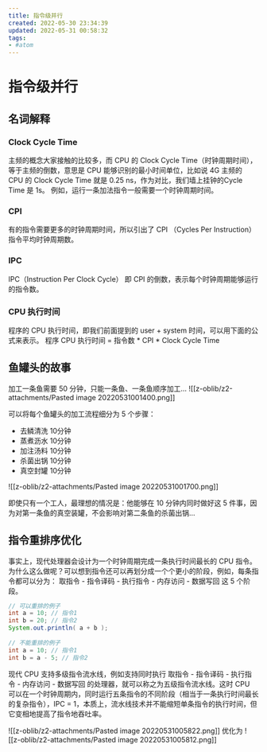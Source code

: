 ```yaml
---
title: 指令级并行
created: 2022-05-30 23:34:39
updated: 2022-05-31 00:58:32
tags: 
- #atom
---
```

# 指令级并行

## 名词解释

### Clock Cycle Time 
主频的概念大家接触的比较多，而 CPU 的 Clock Cycle Time（时钟周期时间），等于主频的倒数，意思是 CPU 能够识别的最小时间单位，比如说 4G 主频的 CPU 的 Clock Cycle Time 就是 0.25 ns，作为对比，我们墙上挂钟的Cycle Time 是 1s。
例如，运行一条加法指令一般需要一个时钟周期时间。
### CPI 
有的指令需要更多的时钟周期时间，所以引出了 CPI （Cycles Per Instruction）指令平均时钟周期数。
### IPC 
IPC（Instruction Per Clock Cycle） 即 CPI 的倒数，表示每个时钟周期能够运行的指令数。
### CPU 执行时间 
程序的 CPU 执行时间，即我们前面提到的 user + system 时间，可以用下面的公式来表示。
程序 CPU 执行时间 = 指令数 * CPI * Clock Cycle Time
## 鱼罐头的故事

加工一条鱼需要 50 分钟，只能一条鱼、一条鱼顺序加工...
![[z-oblib/z2-attachments/Pasted image 20220531001400.png]]

可以将每个鱼罐头的加工流程细分为 5 个步骤：
- 去鳞清洗 10分钟
- 蒸煮沥水 10分钟
- 加注汤料 10分钟
- 杀菌出锅 10分钟
- 真空封罐 10分钟

![[z-oblib/z2-attachments/Pasted image 20220531001700.png]]

即使只有一个工人，最理想的情况是：他能够在 10 分钟内同时做好这 5 件事，因为对第一条鱼的真空装罐，不会影响对第二条鱼的杀菌出锅...

## 指令重排序优化

事实上，现代处理器会设计为一个时钟周期完成一条执行时间最长的 CPU 指令。为什么这么做呢？可以想到指令还可以再划分成一个个更小的阶段，例如，每条指令都可以分为： 取指令 - 指令译码 - 执行指令 - 内存访问 - 数据写回 这 5 个阶段。

```java
// 可以重排的例子
int a = 10; // 指令1
int b = 20; // 指令2
System.out.println( a + b );
 
// 不能重排的例子
int a = 10; // 指令1
int b = a - 5; // 指令2
```

现代 CPU 支持多级指令流水线，例如支持同时执行 取指令 - 指令译码 - 执行指令 - 内存访问 - 数据写回 的处理器，就可以称之为五级指令流水线。这时 CPU 可以在一个时钟周期内，同时运行五条指令的不同阶段（相当于一条执行时间最长的复杂指令），IPC = 1，本质上，流水线技术并不能缩短单条指令的执行时间，但它变相地提高了指令地吞吐率。

![[z-oblib/z2-attachments/Pasted image 20220531005822.png]]
优化为
![[z-oblib/z2-attachments/Pasted image 20220531005812.png]]


